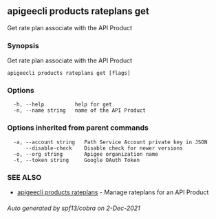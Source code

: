 ## apigeecli products rateplans get

Get rate plan associate with the API Product

### Synopsis

Get rate plan associate with the API Product

```
apigeecli products rateplans get [flags]
```

### Options

```
  -h, --help          help for get
  -n, --name string   name of the API Product
```

### Options inherited from parent commands

```
  -a, --account string   Path Service Account private key in JSON
      --disable-check    Disable check for newer versions
  -o, --org string       Apigee organization name
  -t, --token string     Google OAuth Token
```

### SEE ALSO

* [apigeecli products rateplans](apigeecli_products_rateplans.md)	 - Manage rateplans for an API Product

###### Auto generated by spf13/cobra on 2-Dec-2021
